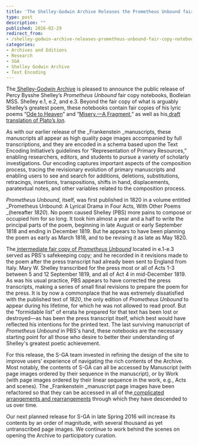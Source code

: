 ```yaml
---
title: 'The Shelley-Godwin Archive Releases the Prometheus Unbound fair copy notebooks'
type: post
description: ""
published: 2016-02-29
redirect_from: 
- /shelley-godwin-archive-releases-prometheus-unbound-fair-copy-notebooks/
categories:
- Archives and Editions
- Research
- SGA
- Shelley Godwin Archive
- Text Encoding
---
```

The[ Shelley-Godwin Archive](http://shelleygodwinarchive.org/) is pleased to announce the public release of Percy Bysshe Shelley’s _Prometheus Unbound_ fair copy notebooks, Bodleian MSS. Shelley e.1, e.2, and e.3. Beyond the fair copy of what is arguably Shelley’s greatest poem, these notebooks contain fair copies of his lyric poems “[Ode to Heaven](http://shelleygodwinarchive.org/contents/ode_to_heaven)” and “[Misery.—A Fragment](http://shelleygodwinarchive.org/contents/misery/),” as well as his[ draft translation of Plato’s _Ion_](http://shelleygodwinarchive.org/contents/ion)_._

As with our earlier release of the \_Frankenstein \_manuscripts, these manuscripts all appear as high quality page images accompanied by full transcriptions, and they are encoded in a schema based upon the Text Encoding Initiative’s guidelines for “Representation of Primary Resources,” enabling researchers, editors, and students to pursue a variety of scholarly investigations. Our encoding captures important aspects of the composition process, tracing the revisionary evolution of primary manuscripts and enabling users to see and search for additions, deletions, substitutions, retracings, insertions, transpositions, shifts in hand, displacements, paratextual notes, and other variables related to the composition process.

_Prometheus Unbound_, itself, was first published in 1820 in a volume entitled _Prometheus Unbound: A Lyrical Drama in Four Acts, With Other Poems _(hereafter _1820_). No poem caused Shelley (PBS) more pains to compose or occupied him for so long. It took him almost a year and a half to write the principal parts of the poem, beginning in late August or early September 1818 and ending in December 1819. But he appears to have been planning the poem as early as March 1818, and to be revising it as late as May 1820.

The[ intermediate fair copy of _Prometheus Unbound_](http://shelleygodwinarchive.org/contents/prometheus_unbound/) located in e.1-e.3 served as PBS's safekeeping copy; and he recorded in it revisions made to the poem after the press transcript had already been sent to England from Italy. Mary W. Shelley transcribed for the press most or all of Acts 1-3 between 5 and 12 September 1819, and all of Act 4 in mid-December 1819. As was his usual practice, PBS appears to have corrected the press transcripts, making a series of small final revisions to prepare the poem for the press. It is by now a commonplace that he was extremely dissatisfied with the published text of _1820_, the only edition of _Prometheus Unbound_ to appear during his lifetime, for which he was not allowed to read proof. But the "formidable list" of errata he prepared for that text has been lost or destroyed—as has been the press transcript itself, which best would have reflected his intentions for the printed text. The last surviving manuscript of _Prometheus Unbound_ in PBS's hand, these notebooks are the necessary starting point for all those who desire to better their understanding of Shelley's greatest poetic achievement.

For this release, the S-GA team invested in refining the design of the site to improve users’ experience of navigating the rich contents of the Archive. Most notably, the contents of S-GA can all be accessed by Manuscript (with page images ordered by their sequence in the manuscript), or by Work (with page images ordered by their linear sequence in the work, e.g., Acts and scenes). The \_Frankenstein \_manuscript page images have been refactored so that they can be accessed in all of the[ complicated arrangements and rearrangements](http://shelleygodwinarchive.org/contents/frankenstein_chapters) through which they have descended to us over time.

Our next planned release for S-GA in late Spring 2016 will increase its contents by an order of magnitude, with several thousand as yet untranscribed page images. We continue to work behind the scenes on opening the Archive to participatory curation.
